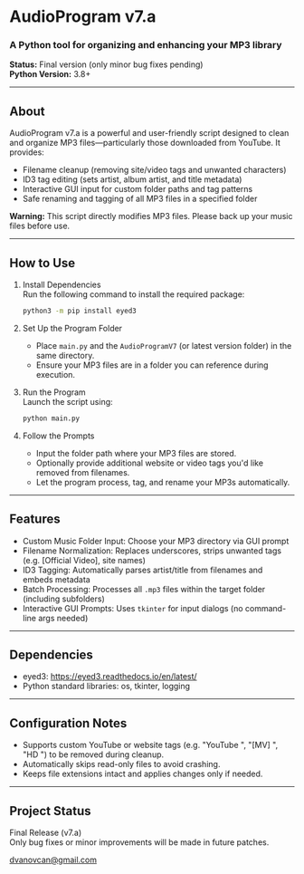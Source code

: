 # AudioProgram v7.a

### A Python tool for organizing and enhancing your MP3 library  
**Status:** Final version (only minor bug fixes pending)  
**Python Version:** 3.8+

---

## About

AudioProgram v7.a is a powerful and user-friendly script designed to clean and organize MP3 files—particularly those downloaded from YouTube. It provides:

- Filename cleanup (removing site/video tags and unwanted characters)  
- ID3 tag editing (sets artist, album artist, and title metadata)  
- Interactive GUI input for custom folder paths and tag patterns  
- Safe renaming and tagging of all MP3 files in a specified folder  

**Warning:** This script directly modifies MP3 files. Please back up your music files before use.

---

## How to Use

1. Install Dependencies  
   Run the following command to install the required package:
   ```bash
   python3 -m pip install eyed3
   ```

2. Set Up the Program Folder  
   - Place `main.py` and the `AudioProgramV7` (or latest version folder) in the same directory.  
   - Ensure your MP3 files are in a folder you can reference during execution.

3. Run the Program  
   Launch the script using:
   ```bash
   python main.py
   ```

4. Follow the Prompts  
   - Input the folder path where your MP3 files are stored.  
   - Optionally provide additional website or video tags you'd like removed from filenames.  
   - Let the program process, tag, and rename your MP3s automatically.

---

## Features

- Custom Music Folder Input: Choose your MP3 directory via GUI prompt  
- Filename Normalization: Replaces underscores, strips unwanted tags (e.g. [Official Video], site names)  
- ID3 Tagging: Automatically parses artist/title from filenames and embeds metadata  
- Batch Processing: Processes all `.mp3` files within the target folder (including subfolders)  
- Interactive GUI Prompts: Uses `tkinter` for input dialogs (no command-line args needed)

---

## Dependencies

- eyed3: https://eyed3.readthedocs.io/en/latest/  
- Python standard libraries: os, tkinter, logging

---

## Configuration Notes

- Supports custom YouTube or website tags (e.g. "YouTube ", "[MV] ", "HD ") to be removed during cleanup.  
- Automatically skips read-only files to avoid crashing.  
- Keeps file extensions intact and applies changes only if needed.

---

## Project Status

Final Release (v7.a)  
Only bug fixes or minor improvements will be made in future patches.


dvanovcan@gmail.com

